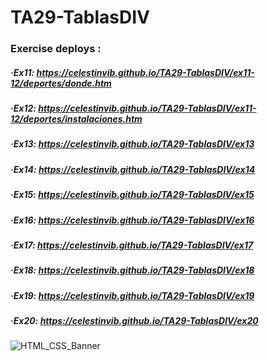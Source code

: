 # TA29-TablasDIV
### Exercise deploys  :
##### ·Ex11: https://celestinvib.github.io/TA29-TablasDIV/ex11-12/deportes/donde.htm
##### ·Ex12: https://celestinvib.github.io/TA29-TablasDIV/ex11-12/deportes/instalaciones.htm
##### ·Ex13: https://celestinvib.github.io/TA29-TablasDIV/ex13
##### ·Ex14: https://celestinvib.github.io/TA29-TablasDIV/ex14
##### ·Ex15: https://celestinvib.github.io/TA29-TablasDIV/ex15
##### ·Ex16: https://celestinvib.github.io/TA29-TablasDIV/ex16
##### ·Ex17: https://celestinvib.github.io/TA29-TablasDIV/ex17
##### ·Ex18: https://celestinvib.github.io/TA29-TablasDIV/ex18
##### ·Ex19: https://celestinvib.github.io/TA29-TablasDIV/ex19
##### ·Ex20: https://celestinvib.github.io/TA29-TablasDIV/ex20


![HTML_CSS_Banner](https://user-images.githubusercontent.com/55434881/187046184-f064d4bb-5492-4adc-90a9-ba910dae1279.jpg)
